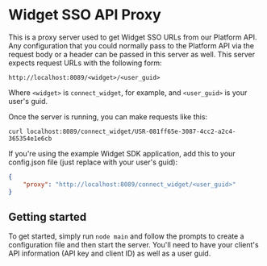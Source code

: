 # Widget SSO API Proxy

This is a proxy server used to get Widget SSO URLs from our Platform API. Any
configuration that you could normally pass to the Platform API via the request
body or a header can be passed in this server as well. This server expects
request URLs with the following form:

```
http://localhost:8089/<widget>/<user_guid>
```

Where `<widget>` is `connect_widget`, for example, and `<user_guid>` is your
user's guid.

Once the server is running, you can make requests like this:

```
curl localhost:8089/connect_widget/USR-081ff65e-3087-4cc2-a2c4-365354e1e6cb
```

If you're using the example Widget SDK application, add this to your
config.json file (just replace <user guid> with your user's guid):

```json
{
    "proxy": "http://localhost:8089/connect_widget/<user_guid>"
}
```


## Getting started

To get started, simply run `node main` and follow the prompts to create a
configuration file and then start the server. You'll need to have your client's
API information (API key and client ID) as well as a user guid.
